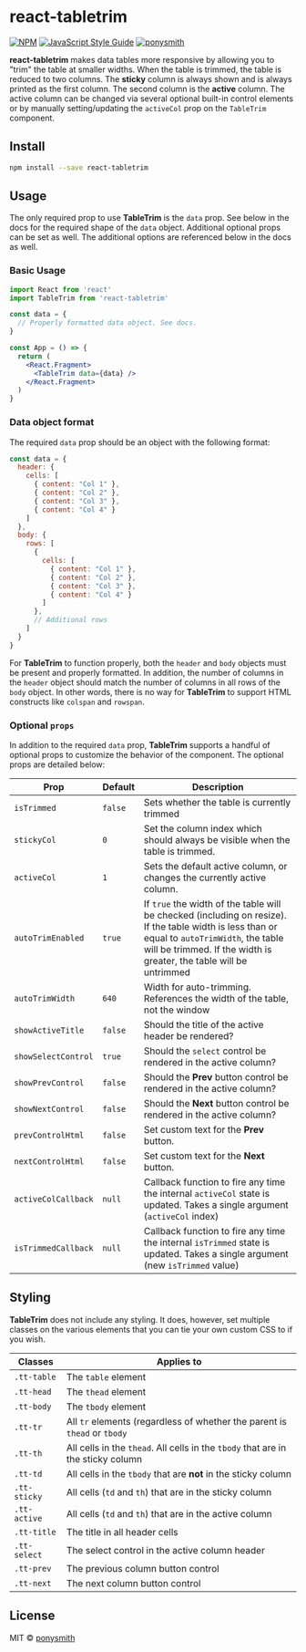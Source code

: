 # react-tabletrim

[![NPM](https://img.shields.io/npm/v/react-tabletrim.svg)](https://www.npmjs.com/package/react-tabletrim) [![JavaScript Style Guide](https://img.shields.io/badge/code_style-standard-brightgreen.svg)](https://standardjs.com) [![ponysmith](https://circleci.com/gh/ponysmith/react-tabletrim.svg?style=shield)](<https://app.circleci.com/github/ponysmith/react-tabletrim/pipelines>)

**react-tabletrim** makes data tables more responsive by allowing you to "trim" the table at smaller widths. When the table is trimmed, the table is reduced to two columns. The **sticky** column is always shown and is always printed as the first column. The second column is the **active** column. The active column can be changed via several optional built-in control elements or by manually setting/updating the `activeCol` prop on the `TableTrim` component.

## Install

```bash
npm install --save react-tabletrim
```

## Usage
The only required prop to use **TableTrim** is the `data` prop. See below in the docs for the required shape of the `data` object. Additional optional props can be set as well. The additional options are referenced below in the docs as well.

### Basic Usage
```jsx
import React from 'react'
import TableTrim from 'react-tabletrim'

const data = {
  // Properly formatted data object. See docs.
}

const App = () => {
  return (
    <React.Fragment>
      <TableTrim data={data} />
    </React.Fragment>
  )
}
```

### Data object format
The required `data` prop should be an object with the following format:

```javascript
const data = {
  header: {
    cells: [
      { content: "Col 1" },
      { content: "Col 2" },
      { content: "Col 3" },
      { content: "Col 4" }
    ]
  },
  body: {
    rows: [
      { 
        cells: [
          { content: "Col 1" },
          { content: "Col 2" },
          { content: "Col 3" },
          { content: "Col 4" }
        ]
      },
      // Additional rows
    ]
  }
}
```

For **TableTrim** to function properly, both the `header` and `body` objects must be present and properly formatted. In addition, the number of columns in the `header` object should match the number of columns in all rows of the `body` object. In other words, there is no way for **TableTrim** to support HTML constructs like `colspan` and `rowspan`.


### Optional `props`
In addition to the required `data` prop, **TableTrim** supports a handful of optional props to customize the behavior of the component. The optional props are detailed below:

| Prop | Default | Description |
|------|---------|-------------|
| `isTrimmed` | `false` | Sets whether the table is currently trimmed |
| `stickyCol` | `0` | Set the column index which should always be visible when the table is trimmed. |
| `activeCol` | `1` | Sets the default active column, or changes the currently active column. |
| `autoTrimEnabled` | `true` | If `true` the width of the table will be checked (including on resize). If the table width is less than or equal to `autoTrimWidth`, the table will be trimmed. If the width is greater, the table will be untrimmed |
| `autoTrimWidth` | `640` | Width for auto-trimming. References the width of the table, not the window |
| `showActiveTitle` | `false` | Should the title of the active header be rendered? |
| `showSelectControl` | `true` | Should the `select` control be rendered in the active column? |
| `showPrevControl` | `false` | Should the **Prev** button control be rendered in the active column? |
| `showNextControl` | `false` | Should the **Next** button control be rendered in the active column? |
| `prevControlHtml` | `false` | Set custom text for the **Prev** button. |
| `nextControlHtml` | `false` | Set custom text for the **Next** button. |
| `activeColCallback` | `null` | Callback function to fire any time the internal `activeCol` state is updated. Takes a single argument (`activeCol` index) |
| `isTrimmedCallback` | `null` | Callback function to fire any time the internal `isTrimmed` state is updated. Takes a single argument (new `isTrimmed` value) |

## Styling
**TableTrim** does not include any styling. It does, however, set multiple classes on the various elements that you can tie your own custom CSS to if you wish.

| Classes       | Applies to |
|---------------|------------------|
| `.tt-table`   | The `table` element |
| `.tt-head`    | The `thead` element |
| `.tt-body`    | The `tbody` element |
| `.tt-tr`      | All `tr` elements (regardless of whether the parent is `thead` or `tbody` |
| `.tt-th`      | All cells in the `thead`. All cells in the `tbody` that are in the sticky column |
| `.tt-td`      | All cells in the `tbody` that are **not** in the sticky column |
| `.tt-sticky`  | All cells (`td` and `th`) that are in the sticky column |
| `.tt-active`  | All cells (`td` and `th`) that are in the active column |
| `.tt-title`   | The title in all header cells |
| `.tt-select`  | The select control in the active column header |
| `.tt-prev`    | The previous column button control |
| `.tt-next`    | The next column button control |


## License
MIT © [ponysmith](https://github.com/ponysmith)
